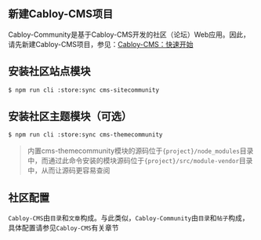 ## 新建Cabloy-CMS项目

Cabloy-Community是基于Cabloy-CMS开发的社区（论坛）Web应用。因此，请先新建Cabloy-CMS项目，参见：[Cabloy-CMS：快速开始](https://cabloy.com/zh-cn/articles/cms-quick-start.html)

## 安装社区站点模块

``` bash
$ npm run cli :store:sync cms-sitecommunity
```

## 安装社区主题模块（可选）

``` bash
$ npm run cli :store:sync cms-themecommunity
```

> 内置cms-themecommunity模块的源码位于`{project}/node_modules`目录中，而通过此命令安装的模块源码位于`{project}/src/module-vendor`目录中，从而让源码更容易查阅

## 社区配置

`Cabloy-CMS`由`目录`和`文章`构成。与此类似，`Cabloy-Community`由`目录`和`帖子`构成，具体配置请参见`Cabloy-CMS`有关章节